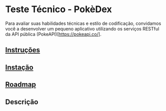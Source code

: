 # Teste Técnico - PokèDex

Para avaliar suas habilidades técnicas e estilo de codificação, convidamos você a desenvolver um pequeno aplicativo utilizando os serviços RESTful da API pública (PokeAPI)[https://pokeapi.co/].

## [Instruções](https://github.com/alissonalbuquerque/Teste-PokeAPI/blob/main/docs/instructions.md)

## [Instação](https://github.com/alissonalbuquerque/Teste-PokeAPI/blob/main/docs/installation.md)

## [Roadmap](https://github.com/alissonalbuquerque/Teste-PokeAPI/blob/main/docs/roadmap.md)

## Descrição
